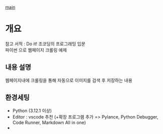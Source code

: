 [main](../README.md)

# 개요

참고 서적 : Do it! 조코딩의 프로그래밍 입문<br>
파이썬 으로 웹페이지 크롤링 예제<br>


## 내용 설명

웹페이지내에 크롤링을 통해 자동으로 이미지를 검색 후 저장하는 내용

## 환경세팅
- Python (3.12.1 이상)
- Editor : vscode 추천 (+확장 프로그램 추가 => Pylance, Python Debugger, Code Runner, Markdown All in one)
- 